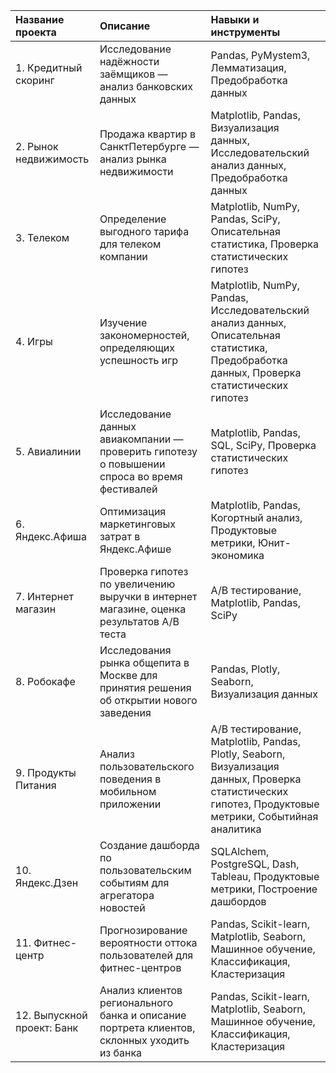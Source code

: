 
| Название проекта | Описание | Навыки и инструменты |
| :--------------------------- | :---------------------- | :---------------------- |
| 1. Кредитный скоринг |  Исследование надёжности заёмщиков — анализ банковских данных   | Pandas, PyMystem3, Лемматизация, Предобработка данных  |
| 2. Рынок недвижимость |  Продажа квартир в СанктПетербурге — анализ рынка недвижимости | Matplotlib, Pandas, Визуализация данных, Исследовательский анализ данных, Предобработка данных |
| 3. Телеком |  Определение выгодного тарифа для телеком компании | Matplotlib, NumPy, Pandas, SciPy, Описательная статистика, Проверка статистических гипотез  |
| 4. Игры |  Изучение закономерностей, определяющих успешность игр | Matplotlib, NumPy, Pandas, Исследовательский анализ данных, Описательная статистика, Предобработка данных, Проверка статистических гипотез   |
| 5. Авиалинии | Исследование данных авиакомпании — проверить гипотезу о повышении спроса во время фестивалей | Matplotlib, Pandas, SQL, SciPy, Проверка статистических гипотез |
| 6. Яндекс.Афиша | Оптимизация маркетинговых затрат в Яндекс.Афише | Matplotlib, Pandas, Когортный анализ, Продуктовые метрики, Юнит-экономика  |
| 7. Интернет магазин |  Проверка гипотез по увеличению выручки в интернет магазине, оценка результатов A/B теста  | A/B тестирование, Matplotlib, Pandas, SciPy  |
| 8. Робокафе |  Исследования рынка общепита в Москве для принятия решения об открытии нового заведения | Pandas, Plotly, Seaborn, Визуализация данных |
| 9. Продукты Питания |  Анализ пользовательского поведения в мобильном приложении  | A/B тестирование, Matplotlib, Pandas, Plotly, Seaborn, Визуализация данных, Проверка статистических гипотез, Продуктовые метрики, Событийная аналитика  |
| 10. Яндекс.Дзен |  Создание дашборда по пользовательским событиям для агрегатора новостей  | SQLAlchem, PostgreSQL, Dash, Tableau, Продуктовые метрики, Построение дашбордов  |
| 11. Фитнес-центр |  Прогнозирование вероятности оттока пользователей для фитнес-центров  | Pandas, Scikit-learn, Matplotlib, Seaborn, Машинное обучение, Классификация, Кластеризация |
| 12. Выпускной проект: Банк |  Анализ клиентов регионального банка и описание портрета клиентов, склонных уходить из банка  | Pandas, Scikit-learn, Matplotlib, Seaborn, Машинное обучение, Классификация, Кластеризация |
